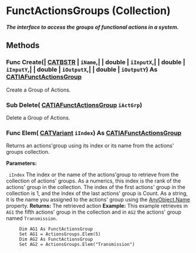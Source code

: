 # FunctActionsGroups (Collection)

**_The interface to access the groups of functional actions in a system._**

## Methods

### Func **Create**(| [CATBSTR](../System/typedef_CATBSTR_8129.md) | `iName`,| | double | `iInputX`,| | double | `iInputY`,| | double | `iOutputX`,| | double | `iOutputY`) As [CATIAFunctActionsGroup](../CATFunctSystemItf/interface_FunctActionsGroup_62338.md)

   Create a Group of Actions.  
### Sub **Delete**( [CATIAFunctActionsGroup](../CATFunctSystemItf/interface_FunctActionsGroup_62338.md)  `iActGrp`)

   Delete a Group of Actions.  
### Func **Elem**( [CATVariant](../System/typedef_CATVariant_20656.md)  `iIndex`) As [CATIAFunctActionsGroup](../CATFunctSystemItf/interface_FunctActionsGroup_62338.md)

   Returns an actions'group using its index or its name from the actions' groups collection.

**Parameters:**

` iIndex`      The index or the name of the actions'group to retrieve from the collection of actions' groups. As a numerics, this index is the rank of the actions' group in the collection. The index of the first actions' group in the collection is 1, and the index of the last actions' group is Count. As a string, it is the name you assigned to the actions' group using the
[AnyObject.Name](../System/interface_AnyObject_17321.htm#Name) property.  **Returns:**      The retrieved action **Example:**      This example retrieves in `AG1` the fifth actions' group in the collection and in `AG2` the actions' group named `Transmission`.

```VBScript
     Dim AG1 As FunctActionsGroup
     Set AG1 = ActionsGroups.Elem(5)
     Dim AG2 As FunctActionsGroup
     Set AG2 = ActionsGroups.Elem("Transmission")

```